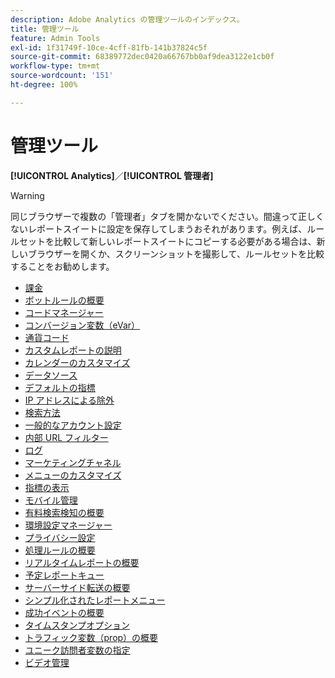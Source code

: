 ```yaml
---
description: Adobe Analytics の管理ツールのインデックス。
title: 管理ツール
feature: Admin Tools
exl-id: 1f31749f-10ce-4cff-81fb-141b37824c5f
source-git-commit: 68389772dec0420a66767bb0af9dea3122e1cb0f
workflow-type: tm+mt
source-wordcount: '151'
ht-degree: 100%

---
```


# 管理ツール

**[!UICONTROL Analytics]**／**[!UICONTROL 管理者]**

>[!WARNING]
>
>同じブラウザーで複数の「管理者」タブを開かないでください。間違って正しくないレポートスイートに設定を保存してしまうおそれがあります。例えば、ルールセットを比較して新しいレポートスイートにコピーする必要がある場合は、新しいブラウザーを開くか、スクリーンショットを撮影して、ルールセットを比較することをお勧めします。

+ [課金](billing-admin.md)
+ [ボットルールの概要](bot-removal/bot-rules.md)
+ [コードマネージャー](code-manager-admin.md)
+ [コンバージョン変数（eVar）](/help/admin/admin/c-manage-report-suites/c-edit-report-suites/conversion-var-admin/conversion-var-admin.md)
+ [通貨コード](currency.md)
+ [カスタムレポートの説明](/help/admin/admin/c-manage-report-suites/c-edit-report-suites/c-traffic-variables/custom-desc-admin.md)
+ [カレンダーのカスタマイズ](/help/admin/admin/c-manage-report-suites/c-edit-report-suites/general/custom-calendar.md)
+ [データソース](data-sources.md)
+ [デフォルトの指標](default-metrics.md)
+ [IP アドレスによる除外](exclude-ip.md)
+ [検索方法](/help/admin/admin/c-manage-report-suites/c-edit-report-suites/conversion-var-admin/finding-methods.md)
+ [一般的なアカウント設定](/help/admin/admin/c-manage-report-suites/c-edit-report-suites/general/general-acct-settings-admin.md)
+ [内部 URL フィルター](/help/admin/admin/c-manage-report-suites/c-edit-report-suites/general/internal-url-filter-admin.md)
+ [ログ](logs.md)
+ [マーケティングチャネル](marketing-channels-admin.md)
+ [メニューのカスタマイズ](/help/admin/admin/c-manage-report-suites/c-edit-report-suites/general/customize-menus.md)
+ [指標の表示](metric-visibility.md)
+ [モバイル管理](mobile-management.md)
+ [有料検索検知の概要](/help/admin/admin/c-manage-report-suites/c-edit-report-suites/general/paid-search-detection/paid-search-detection.md)
+ [環境設定マネージャー](preferences-manager.md)
+ [プライバシー設定](privacy-settings.md)
+ [処理ルールの概要](/help/admin/admin/c-manage-report-suites/c-edit-report-suites/general/c-processing-rules/processing-rules.md)
+ [リアルタイムレポートの概要](realtime/realtime.md)
+ [予定レポートキュー](scheduled-reports-admin.md)
+ [サーバーサイド転送の概要](c-server-side-forwarding/ssf.md)
+ [シンプル化されたレポートメニュー](t-simplified-menu.md)
+ [成功イベントの概要](/help/admin/admin/c-manage-report-suites/c-edit-report-suites/conversion-var-admin/c-success-events/success-event.md)
+ [タイムスタンプオプション](timestamp-optional.md)
+ [トラフィック変数（prop）の概要](/help/admin/admin/c-manage-report-suites/c-edit-report-suites/c-traffic-variables/traffic-var.md)
+ [ユニーク訪問者変数の指定](/help/admin/admin/c-manage-report-suites/c-edit-report-suites/conversion-var-admin/unique-visitor-variable-admin/t-unique-visitor-variable.md)
+ [ビデオ管理](video-management.md)
